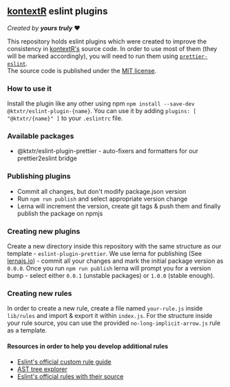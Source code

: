 ## [kontextR](https://www.kontextr.com/en/) eslint plugins

_Created by **yours truly**_ :heart:

This repository holds eslint plugins which were created to improve the consistency in 
[kontextR's](https://www.kontextr.com/en/) source code. In order to use most of them (they will be marked accordingly), 
you will need to run them using [`prettier-eslint`](https://github.com/prettier/prettier-eslint). <br/>
The source code is published under the [MIT license](https://opensource.org/licenses/MIT).

### How to use it
Install the plugin like any other using npm `npm install --save-dev @ktxtr/eslint-plugin-{name}`.
You can use it by adding `plugins: [ "@ktxtr/{name}" ]` to your `.eslintrc` file.

### Available packages

- @ktxtr/eslint-plugin-prettier - auto-fixers and formatters for our prettier2eslint bridge

### Publishing plugins

- Commit all changes, but don't modify package.json version
- Run `npm run publish` and select appropriate version change
- Lerna will increment the version, create git tags & push them and finally publish the package on npmjs

### Creating new plugins

Create a new directory inside this repository with the same structure as our template - `eslint-plugin-prettier`.
We use lerna for publishing (See [lernajs.io](https://lernajs.io/)) - commit all your changes and mark the initial
package version as `0.0.0`. Once you run `npm run publish` lerna will prompt you for a version bump - select either
`0.0.1` (unstable packages) or `1.0.0` (stable enough).

### Creating new rules

In order to create a new rule, create a file named `your-rule.js` inside `lib/rules` and import & export it within `index.js`.
For the structure inside your rule source, you can use the provided `no-long-implicit-arrow.js` rule as a template.

#### Resources in order to help you develop additional rules

- [Eslint's official custom rule guide](https://eslint.org/docs/developer-guide/working-with-rules)
- [AST tree explorer](https://astexplorer.net/)
- [Eslint's official rules with their source](https://github.com/eslint/eslint/blob/master/lib/rules)
